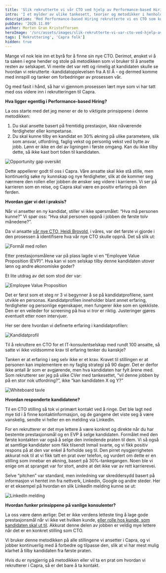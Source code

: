 ```yaml
---
title: 'Slik rekrutterte vi vår CTO ved hjelp av Performance-based Hiring'
intro: 'I et mylder av ulike tankesett, teorier og metodikker i henhold til rekruttering, så har vi i Capra valgt Lou Adler og hans Performance-based hiring. Hvordan funker denne metodikken, sånn egentlig?'
description: 'Med Performance-based Hiring rekrutterte vi en CTO som kunne løse oppgavene best og la bort det endeløse fokuset på CV.  >>'
pubDate: '2020.11.09'
author: Morten Gran Kristoffersen
heroImage: '/src/assets/images/slik-rekrutterte-vi-var-cto-ved-hjelp-av-performance-based-hiring/hero.webp'
tags: ['Rekruttering', 'Capra folk']
hidden: true
---
```


Mange vil nok leie inn et byrå for å finne sin nye CTO. Derimot, ønsket vi å ta saken i egne hender og stole på metodikken som vi bruker til å ansette resten av selskapet. Vi mente det var rett og rimelig at kandidaten skulle se hvordan vi rekrutterte -kandidatopplevelsen fra A til Å - og dermed komme med innspill og tanker om forbedringer av prosessen vår.

Og med fasit i hånd, så har vi gjennom prosessen lært mye som vi har tatt med oss videre inn i rekrutteringen til Capra.

**Hva ligger egentlig i Performance-based Hiring?**

La oss starte med det jeg mener er de to viktigste prinsippene i denne metodikken:

1. Du skal ansette basert på fremtidig prestasjon, ikke nåværende ferdigheter eller kompetanse.
2. Du skal kunne tilby en kandidat en 30% økning på ulike parametere, slik som ansvar, utfordring, faglig vekst og personlig vekst ved bytte av jobb. Lønn er ikke en del av ligningen i første omgang. Kan du ikke tilby dette, så ikke kast bort tiden til kandidaten.

![Opportunity gap oversikt](../../assets/images/slik-rekrutterte-vi-var-cto-ved-hjelp-av-performance-based-hiring/oppotunity-gap.webp)

Dette appellerer godt til oss i Capra. Våre ansatte skal ikke stå stille, men kontinuerlig søke ny kunnskap og nye ferdigheter, slik at de kommer seg nærmere den rollen eller jobben de ønsker seg videre i karrieren. Vi ser på karrieren som en reise, og Capra skal være en positiv erfaring på den ferden.

**Hvordan gjør vi det i praksis?**

Når vi ansetter en ny kandidat, stiller vi ikke spørsmålet: “Hva må personen kunne?” Vi spør oss: “Hva skal personen oppnå i jobben de første tolv månedene?”.

Da vi ansatte [vår nye CTO, Heidi Brovold](/mot-var-nye-cto), i våres, var det første vi gjorde i den prosessen å identifisere hva vår nye CTO skulle oppnå. Det så slik ut:

![Formål med rollen](../../assets/images/slik-rekrutterte-vi-var-cto-ved-hjelp-av-performance-based-hiring/oppna.webp)

Etter prestasjonsmålene var på plass lagde vi en “Employee Value Proposition (EVP)”. Hva kan vi som selskap tilby denne kandidaten utover lønn og andre økonomiske goder?

Et lite utdrag av det som stod der var:

![Employee Value Proposition](../../assets/images/slik-rekrutterte-vi-var-cto-ved-hjelp-av-performance-based-hiring/evp.webp)

Det er først som et steg nr 3 vi begynner å se på kandidatprofilene, samt utvikle en personas. Kandidatprofilen inneholder blant annet erfaring, ferdigheter og personlige egenskaper, men fungerer ikke som en sjekkliste. Den er en veileder for screening på hva vi *tror* er riktig. Justeringer gjøres eventuelt etter noen intervjuer.

Her ser dere hvordan vi definerte erfaring i kandidatprofilen:

![Kandidatprofil](../../assets/images/slik-rekrutterte-vi-var-cto-ved-hjelp-av-performance-based-hiring/kandidatprofil.webp)

Til å rekruttere en CTO for et IT-konsulentselskap med rundt 100 ansatte, så satte vi ikke voldsomme krav til erfaring tenker du kanskje?

Tanken er at erfaring i seg selv ikke er et krav. Kravet til stillingen er at personen kan implementere en ny faglig strategi på 90 dager. Det er derfor ikke antall år som er avgjørende, men hva kandidaten har fylt årene med. Som rekrutterer ser jeg på ulike CVer med tankesettet, “vil denne jobben by på en stor nok utfordring?”, ikke “kan kandidaten X og Y?”

![Whiteboard tavle](../../assets/images/slik-rekrutterte-vi-var-cto-ved-hjelp-av-performance-based-hiring/whiteboard.webp)

**Hvordan responderte kandidatene?**

Til en CTO stilling så tok vi primært kontakt ved å ringe. Det ble lagt ned mye tid i å finne kontaktinformasjon, og de gangene det viste seg å være vanskelig, sendte vi heller en en melding via LinkedIn.

For en rekrutterer er det mye lettere å være konkret og direkte når du har bestemte prestasjonsmål og en EVP å selge kandidaten. Formålet med den første kontakten var også å selge den innledende praten til dem. Vi så også at samtlige kandidater som fikk tilsendt Inmail svarte, og vi fikk positiv respons på at den var enkel å forholde seg til. Den pirret nysgjerrigheten akkurat nok til at vi fikk tatt en prat over telefon, og vurdert om dette er en stilling som innebar en økning, basert på 30%-tankegangen. Noen ble vi enige om at spranget var for stort, andre at det ikke var av rett karrierevei.

Selve “pitchen” var standard, men innledning var skreddersydd basert på informasjon vi hentet inn fra nettverk, Linkedin, Google og andre steder. Her er et eksempel på hvordan en slik LinkedIn melding kunne se ut:

![LinkedIn melding](../../assets/images/slik-rekrutterte-vi-var-cto-ved-hjelp-av-performance-based-hiring/melding.webp)

**Hvordan funker prinsippene på vanlige konsulenter?**

La oss være dønn ærlige: Det er ikke verdens letteste ting å lage gode prestasjonsmål når vi ikke vet hvilken kunde, [eller rolle hos kunde, som kandidaten skal ut til](/hvordan-rekrutterer-man-til-autonome-team). Akkurat denne delen av jobben er veldig mye lettere når det er en konkret stilling som CTO.

Vi bruker denne metodikken på alle stillingene vi ansetter i Capra, og vi jobber kontinuerlig med å forbedre og tilpasse den, slik at vi har mest mulig klarhet å tilby kandidaten fra første praten.

Hvis du er nysgjerrig på metodikken eller vil ta en prat om hvordan vi rekrutterer i Capra, så er det bare å ta kontakt.